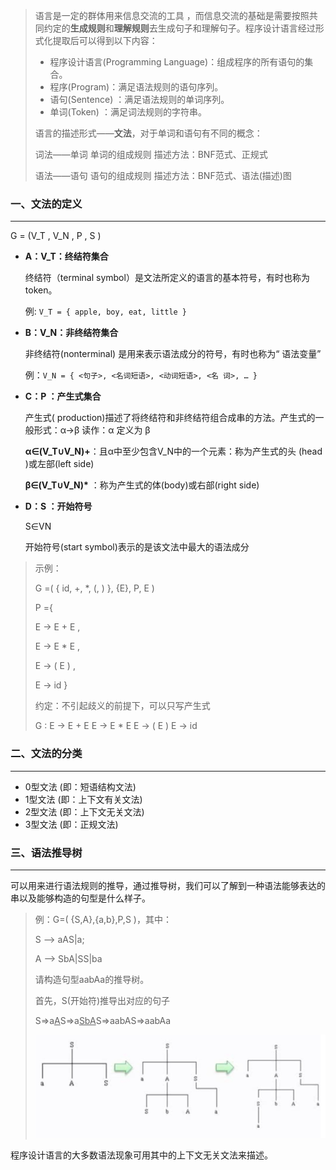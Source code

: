 >语言是一定的群体用来信息交流的工具 ，而信息交流的基础是需要按照共同约定的**生成规则**和**理解规则**去生成句子和理解句子。程序设计语言经过形式化提取后可以得到以下内容：
>
>- 程序设计语言(Programming Language)：组成程序的所有语句的集合。
>- 程序(Program)：满足语法规则的语句序列。
>- 语句(Sentence) ：满足语法规则的单词序列。
>- 单词(Token) ：满足词法规则的字符串。
>
>语言的描述形式——**文法**，对于单词和语句有不同的概念：
>
>词法——单词
>单词的组成规则
>描述方法：BNF范式、正规式
>
>语法——语句
>语句的组成规则
>描述方法：BNF范式、语法(描述)图



### 一、文法的定义

---

G = (V_T , V_N , P , S )

- **A：V_T：终结符集合**

  终结符（terminal symbol）是文法所定义的语言的基本符号，有时也称为token。

  例: `V_T = { apple, boy, eat, little }`

- **B：V_N：非终结符集合**

  非终结符(nonterminal) 是用来表示语法成分的符号，有时也称为“ 语法变量”

  例：`V_N = { <句子>, <名词短语>, <动词短语>, <名 词>, … }`

- **C：P ：产生式集合**

  产生式( production)描述了将终结符和非终结符组合成串的方法。产生式的一般形式：α→β 读作：α 定义为 β

  **α∈(V_T∪V_N)+**：且α中至少包含V_N中的一个元素：称为产生式的头 (head )或左部(left side)

  **β∈(V_T∪V_N)\*** ：称为产生式的体(body)或右部(right side)

- **D：S ：开始符号**

  S∈VN

  开始符号(start symbol)表示的是该文法中最大的语法成分

>示例：
>
>G =( { id, +, *, (, ) }, {E}, P, E )
>
>P ={
>
>E → E + E ,
>
>E → E * E ,
>
>E → ( E ) ,
>
>E → id }
>
>约定：不引起歧义的前提下，可以只写产生式
>
>G : E → E + E E → E * E E → ( E ) E → id





### 二、文法的分类

---

- 0型文法 (即：短语结构文法)
- 1型文法 (即：上下文有关文法)
- 2型文法 (即：上下文无关文法)
- 3型文法 (即：正规文法)



### 三、语法推导树

---

可以用来进行语法规则的推导，通过推导树，我们可以了解到一种语法能够表达的串以及能够构造的句型是什么样子。

>例：G=( {S,A},{a,b},P,S )，其中：
>
>S —> aAS|a;
>
>A —> SbA|SS|ba
>
>请构造句型aabAa的推导树。
>
>
>
>首先，S(开始符)推导出对应的句子
>
>S=>a<u>A</u>S=>a<u>SbA</u>S=>aabAS=>aabAa
>
>![image-20220916135715939](img/image-20220916135715939.png)

程序设计语言的大多数语法现象可用其中的上下文无关文法来描述。